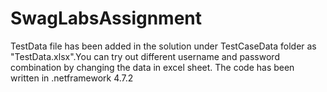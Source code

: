 # SwagLabsAssignment
TestData file has been added in the solution under TestCaseData folder as "TestData.xlsx".You can try out different username and password combination by changing the data in excel sheet.
The code has been written in .netframework 4.7.2
